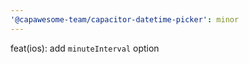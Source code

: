 ```yaml
---
'@capawesome-team/capacitor-datetime-picker': minor
---
```


feat(ios): add `minuteInterval` option
